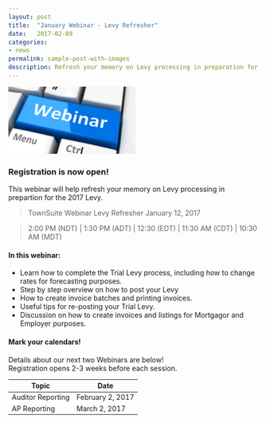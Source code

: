 ```yaml
---
layout: post
title:  "January Webinar - Levy Refresher"
date:   2017-02-09
categories:
- news
permalink: sample-post-with-images
description: Refresh your memory on Levy processing in preparation for the 2017 Levy.
---
```


![Webinar](/_images/webinar.png "Webinar")


### **Registration is now open!** 

This webinar will help refresh your memory on Levy processing in prepartion for the 2017 Levy.

> TownSuite Webinar
> Levy Refresher
> January 12, 2017

> 2:00 PM (NDT) | 1:30 PM (ADT)  |  12:30 (EDT)   |  11:30 AM (CDT)  |  10:30 AM (MDT)  

#### **In this webinar:**  

- Learn how to complete the Trial Levy process, including how to change rates for forecasting purposes.
- Step by step overview on how to post your Levy
- How to create invoice batches and printing invoices.
- Useful tips for re-posting your Trial Levy.
- Discussion on how to create invoices and listings for Mortgagor and Employer purposes.



#### **Mark your calendars!**

Details about our next two Webinars are below!  
Registration opens 2-3 weeks before each session.

| Topic | Date |
| ---- | ---- |
| Auditor Reporting | February 2, 2017 |
| AP Reporting | March 2, 2017 |

